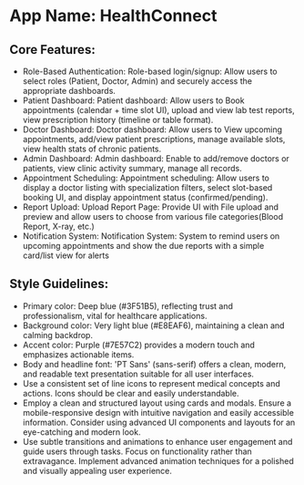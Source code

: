 # **App Name**: HealthConnect

## Core Features:

- Role-Based Authentication: Role-based login/signup: Allow users to select roles (Patient, Doctor, Admin) and securely access the appropriate dashboards.
- Patient Dashboard: Patient dashboard: Allow users to Book appointments (calendar + time slot UI), upload and view lab test reports, view prescription history (timeline or table format).
- Doctor Dashboard: Doctor dashboard: Allow users to View upcoming appointments, add/view patient prescriptions, manage available slots, view health stats of chronic patients.
- Admin Dashboard: Admin dashboard: Enable to add/remove doctors or patients, view clinic activity summary, manage all records.
- Appointment Scheduling: Appointment scheduling: Allow users to display a doctor listing with specialization filters, select slot-based booking UI, and display appointment status (confirmed/pending).
- Report Upload: Upload Report Page: Provide UI with File upload and preview and allow users to choose from various file categories(Blood Report, X-ray, etc.)
- Notification System: Notification System: System to remind users on upcoming appointments and show the due reports with a simple card/list view for alerts

## Style Guidelines:

- Primary color: Deep blue (#3F51B5), reflecting trust and professionalism, vital for healthcare applications.
- Background color: Very light blue (#E8EAF6), maintaining a clean and calming backdrop.
- Accent color: Purple (#7E57C2) provides a modern touch and emphasizes actionable items.
- Body and headline font: 'PT Sans' (sans-serif) offers a clean, modern, and readable text presentation suitable for all user interfaces.
- Use a consistent set of line icons to represent medical concepts and actions. Icons should be clear and easily understandable.
- Employ a clean and structured layout using cards and modals. Ensure a mobile-responsive design with intuitive navigation and easily accessible information. Consider using advanced UI components and layouts for an eye-catching and modern look.
- Use subtle transitions and animations to enhance user engagement and guide users through tasks. Focus on functionality rather than extravagance. Implement advanced animation techniques for a polished and visually appealing user experience.